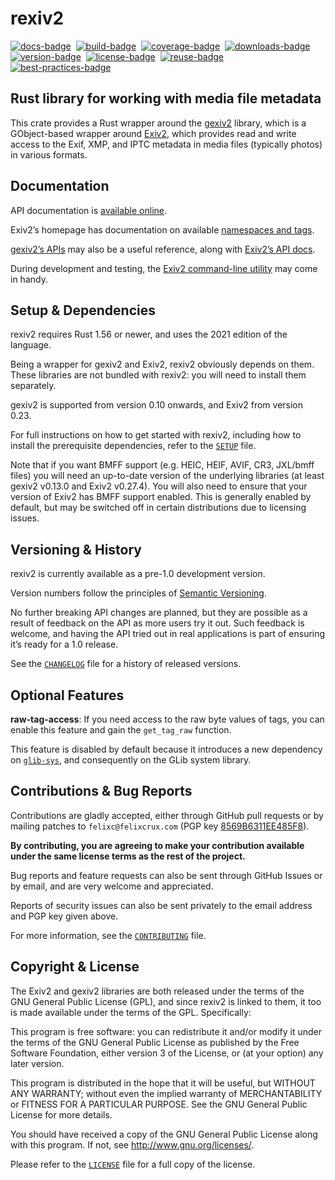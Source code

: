 <!--
SPDX-FileCopyrightText: 2015–2022 Felix A. Crux <felixc@felixcrux.com> and CONTRIBUTORS
SPDX-License-Identifier: GPL-3.0-or-later
-->

rexiv2
======

[![docs-badge][]][docs]&nbsp;
[![build-badge][]][build]&nbsp;
[![coverage-badge][]][coverage]&nbsp;
[![downloads-badge][]][crates-io]&nbsp;
[![version-badge][]][crates-io]&nbsp;
[![license-badge][]][license]&nbsp;
[![reuse-badge][]][reuse]&nbsp;
[![best-practices-badge][]][best-practices]&nbsp;

[docs]: https://felixcrux.com/files/doc/rexiv2/
[docs-badge]: https://img.shields.io/docsrs/rexiv2
[build]: https://dl.circleci.com/status-badge/redirect/gh/felixc/rexiv2/tree/main
[build-badge]: https://dl.circleci.com/status-badge/img/gh/felixc/rexiv2/tree/main.svg?style=shield
[coverage]: https://codecov.io/gh/felixc/rexiv2
[coverage-badge]: https://codecov.io/gh/felixc/rexiv2/branch/main/graph/badge.svg?token=FT6WmJ9pD1
[crates-io]: https://crates.io/crates/rexiv2
[downloads-badge]: https://img.shields.io/crates/d/rexiv2.svg
[version-badge]: https://img.shields.io/crates/v/rexiv2.svg
[license]: https://github.com/felixc/rexiv2/blob/master/LICENSE
[license-badge]: https://img.shields.io/crates/l/rexiv2.svg
[reuse]: https://api.reuse.software/info/github.com/felixc/rexiv2
[reuse-badge]: https://api.reuse.software/badge/github.com/felixc/rexiv2
[best-practices]: https://bestpractices.coreinfrastructure.org/projects/6330
[best-practices-badge]: https://bestpractices.coreinfrastructure.org/projects/6330/badge


Rust library for working with media file metadata
-------------------------------------------------

This crate provides a Rust wrapper around the [gexiv2][gexiv2] library, which is
a GObject-based wrapper around [Exiv2][exiv2], which provides read and write
access to the Exif, XMP, and IPTC metadata in media files (typically photos) in
various formats.

[gexiv2]: https://wiki.gnome.org/Projects/gexiv2
[exiv2]:  http://www.exiv2.org/


Documentation
-------------

API documentation is [available online][rexiv2-doc].

Exiv2’s homepage has documentation on available [namespaces and tags][tags-doc].

[gexiv2’s APIs][gexiv2-api] may also be a useful reference, along with [Exiv2’s
API docs][exiv2-api].

During development and testing, the [Exiv2 command-line utility][exiv2-cli] may
come in handy.

[rexiv2-doc]: https://felixcrux.com/files/doc/rexiv2/
[tags-doc]:   http://exiv2.org/metadata.html
[gexiv2-api]: https://git.gnome.org/browse/gexiv2/tree/gexiv2/gexiv2-metadata.h
[exiv2-api]:  http://exiv2.org/doc/index.html
[exiv2-cli]:  http://exiv2.org/manpage.html


Setup & Dependencies
--------------------

rexiv2 requires Rust 1.56 or newer, and uses the 2021 edition of the language.

Being a wrapper for gexiv2 and Exiv2, rexiv2 obviously depends on them. These
libraries are not bundled with rexiv2: you will need to install them separately.

gexiv2 is supported from version 0.10 onwards, and Exiv2 from version 0.23.

For full instructions on how to get started with rexiv2, including how to
install the prerequisite dependencies, refer to the [`SETUP`](SETUP.md) file.

Note that if you want BMFF support (e.g. HEIC, HEIF, AVIF, CR3, JXL/bmff files)
you will need an up-to-date version of the underlying libraries (at least gexiv2
v0.13.0 and Exiv2 v0.27.4). You will also need to ensure that your version of
Exiv2 has BMFF support enabled. This is generally enabled by default, but may be
switched off in certain distributions due to licensing issues.


Versioning & History
--------------------

rexiv2 is currently available as a pre-1.0 development version.

Version numbers follow the principles of [Semantic Versioning][semver].

No further breaking API changes are planned, but they are possible as a result
of feedback on the API as more users try it out. Such feedback is welcome, and
having the API tried out in real applications is part of ensuring it’s ready for
a 1.0 release.

See the [`CHANGELOG`](CHANGELOG.md) file for a history of released versions.

[semver]: http://semver.org/spec/v2.0.0.html


Optional Features
-----------------

**raw-tag-access**: If you need access to the raw byte values of tags, you can
enable this feature and gain the `get_tag_raw` function.

This feature is disabled by default because it introduces a new dependency on
[`glib-sys`][glib-sys], and consequently on the GLib system library.

[glib-sys]: https://crates.io/crates/glib-sys/


Contributions & Bug Reports
---------------------------

Contributions are gladly accepted, either through GitHub pull requests or by
mailing patches to `felixc@felixcrux.com` (PGP key [8569B6311EE485F8][pgp-key]).

**By contributing, you are agreeing to make your contribution available under
the same license terms as the rest of the project.**

Bug reports and feature requests can also be sent through GitHub Issues or by
email, and are very welcome and appreciated.

Reports of security issues can also be sent privately to the email address and
PGP key given above.

For more information, see the [`CONTRIBUTING`](CONTRIBUTING.md) file.

[pgp-key]: http://hkps.pool.sks-keyservers.net/pks/lookup?op=vindex&search=0x8569B6311EE485F8


Copyright & License
-------------------

The Exiv2 and gexiv2 libraries are both released under the terms of the GNU
General Public License (GPL), and since rexiv2 is linked to them, it too is
made available under the terms of the GPL. Specifically:

This program is free software: you can redistribute it and/or modify it
under the terms of the GNU General Public License as published by the Free
Software Foundation, either version 3 of the License, or (at your option)
any later version.

This program is distributed in the hope that it will be useful, but WITHOUT
ANY WARRANTY; without even the implied warranty of MERCHANTABILITY or FITNESS
FOR A PARTICULAR PURPOSE. See the GNU General Public License for more details.

You should have received a copy of the GNU General Public License along with
this program. If not, see <http://www.gnu.org/licenses/>.

Please refer to the [`LICENSE`](LICENSE) file for a full copy of the license.
